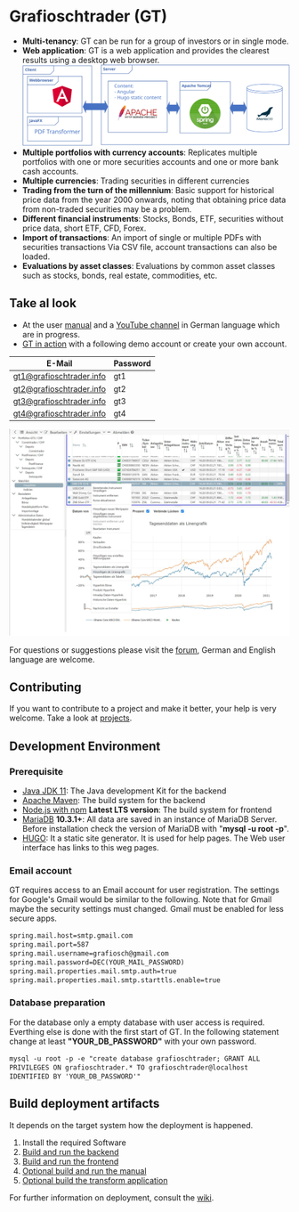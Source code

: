 # Grafioschtrader (GT)
+ **Multi-tenancy**: GT can be run for a group of investors or in single mode.
+ **Web application**: GT is a web application and provides the clearest results using a desktop web browser.
![Architektur](manual/content/Komponenten.svg)
+ **Multiple portfolios with currency accounts**: Replicates multiple portfolios with one or more securities accounts and one or more bank cash accounts.
+ **Multiple currencies**: Trading securities in different currencies
+ **Trading from the turn of the millennium**: Basic support for historical price data from the year 2000 onwards, noting that obtaining price data from non-traded securities may be a problem.
+ **Different financial instruments**: Stocks, Bonds, ETF, securities without price data, short ETF, CFD, Forex.
+ **Import of transactions**: An import of single or multiple PDFs with securities transactions Via CSV file, account transactions can also be loaded.
+ **Evaluations by asset classes**: Evaluations by common asset classes such as stocks, bonds, real estate, commodities, etc.
## Take al look
* At the user [manual](//hugograf.github.io/grafioschtrader/de/intro/) and a [YouTube channel](//www.youtube.com/channel/UCpogJM4KxrZGOyPoQx1xVKQ) in German language which are in progress.
* [GT in action](//www.grafioschtrader.info/grafioschtrader) with a following demo account or create your own account.

| E-Mail  | Password |
| ------------- | ------------- |
| gt1@grafioschtrader.info  | gt1  |
| gt2@grafioschtrader.info  | gt2  |
| gt3@grafioschtrader.info  | gt3  |
| gt4@grafioschtrader.info  | gt4  |

![Architektur](manual/content/watchlist_chart.jpg)

For questions or suggestions please visit the [forum](//www.grafioschtrader.info/forums/), German and English language are welcome.
## Contributing ##
If you want to contribute to a project and make it better, your help is very welcome. Take a look at [projects](//github.com/hugograf/grafioschtrader/projects/1). 

## Development Environment
### Prerequisite
* [Java JDK 11](https://jdk.java.net/java-se-ri/11): The Java development Kit for the backend
* [Apache Maven](https://maven.apache.org/): The build system for the backend
* [Node.js with npm](https://nodejs.org/en/) **Latest LTS version**: The build system for frontend
* [MariaDB](https://mariadb.org/) **10.3.1+**: All data are saved in an instance of MariaDB Server. Before installation check the version of MariaDB with "**mysql -u root -p**".
* [HUGO](https://gohugo.io/): It a static site generator. It is used for help pages. The Web user interface has links to this weg pages.
### Email account
GT requires access to an Email account for user registration. The settings for Google's Gmail would be similar to the following. Note that for Gmail maybe the security settings must changed. Gmail must be enabled for less secure apps.
```
spring.mail.host=smtp.gmail.com
spring.mail.port=587
spring.mail.username=grafiosch@gmail.com
spring.mail.password=DEC(YOUR_MAIL_PASSWORD)
spring.mail.properties.mail.smtp.auth=true
spring.mail.properties.mail.smtp.starttls.enable=true
```
### Database preparation
For the database only a empty database with user access is required. Everthing else is done with the first start of GT. In the following statement change at least **"YOUR_DB_PASSWORD"** with your own password.
```
mysql -u root -p -e "create database grafioschtrader; GRANT ALL PRIVILEGES ON grafioschtrader.* TO grafioschtrader@localhost IDENTIFIED BY 'YOUR_DB_PASSWORD'"
```
## Build deployment artifacts
It depends on the target system how the deployment is happened.
1. Install the required Software
2. [Build and run the backend](backend/README.md)
3. [Build and run the frontend](frontend/README.md)
4. [Optional build and run the manual](manual/README.md)
5. [Optional build the transform application](transform/README.md)

For further information on deployment, consult the [wiki](//github.com/hugograf/grafioschtrader/wiki).
